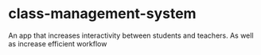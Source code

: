 # class-management-system
An app that increases interactivity between students and teachers. As well as increase efficient workflow
